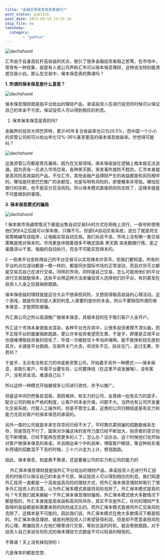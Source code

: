 ```yaml
---
title: "金融交易保本保息靠谱吗?"
post_status: publish
post_date: 2023-09-14 13:15:19
skip_file: no
taxonomy:
  category:
        - "ganhuo"
---
```


![dachshund](https://cdn.fendou.la/funstoutiao/2020/12/131841112.png)

汇市由于自身高杠杆高收益的优点，吸引了很多金融投资者趋之若鹜，在市场中，常常有一种现象，就是有人或公司声称汇市可以保本保息理财，这种说法特别能诱惑交易小白。那么在交易中，保本保息真的靠谱吗？

**1. 所谓的保本保息是什么意思？**

![dachshund](https://img.dgrhw.net/upload/images/huihu/2020/07/20/131858471.gif)

保本保息理财就是指平台给出的理财产品，承诺投资人在进行投资的时候可以保证自己的本金不亏损，保证投资人可以得到相应的利息。

2. 保本保本保息是真的吗?

金融界的投资大师巴菲特，累计45年复合收益率也只为20.5%，而中国一个小小的资管公司却可以给出年化12%-36%甚至更高的保本保息收益率。你觉得可能吗？

![dachshund](https://img.dgrhw.net/upload/images/huihu/2020/07/20/131923800.gif)

这类资管公司都是旁氏骗局，因为在交易领域，保本保收益在逻辑上根本就无法说通。因为资金一旦进入市场交易，各种黑天鹅，突发事件就防不胜防，汇市本身就是高风险高收益的产品，不仅汇市，其他金融产品理财产生的收益都是和风险相伴的，哪怕是阿里巴巴推广的余额宝，也是写明有风险的，即使概率非常低。哪怕在银行的存款，也不是百分百没风险。所以保本模式直接把风险去除了，这根本就是不可能做到的事情。

**3. 保本保息模式的骗局**

![dachshund](https://img.dgrhw.net/upload/images/huihu/2020/07/20/131940270.gif)

1 保本做市场通常情况下都是出售自动交易EA的方式在网络上流行，一般号称使用他们的EA之后就可以保本做，只赚不亏。但是EA自动交易系统，说白了就是将交易策略编写成程序，让电脑实现自动交易。我们尚且不说，市场上没有哪一套交易策略是绝对保本的。市场更是伴随着很多不确定因素 黑天鹅 突发数据行情，差之毫厘谬以千里。电脑的自动执行，完全不可能实现保本的。

2 一些黑平台宣称用自己的平台交易可以实现保本炒货币，但我们要知道，所有的平台的点位波动都是一模一样的，都是同步国际市场的正常波动，而且炒货币又都是交易员自己在进行交易。同样的市场，同样是自己交易，怎么可能用他们的平台进行交易就能保本，这些平台用这种方法来骗投资人选择他们的平台，有的甚至在投资人入金之后就捐款跑路。

保本保收益的理财就是迎合大众不想承担风险，又想获得极高收益的心理活动。这个游戏，就是你贪的是人家的利息,人家要的是你的本金。所以不要相信所谓的保本保息，才能预防被骗。

外汇类公司之所以高调推广做保本保息，其根本目的在于吸引客户入金开户。

外汇这个市场本身就鱼龙混杂，各种平台充斥其中，让很多投资者摸不清头脑，而不正规平台的屡屡捐款跑路，更让许多投资者望而生畏，于是乎，即便是正规平台也很难博取投资者的信任了，毕竟一次被蛇咬十年怕井绳啊。能不能挣到钱先放到其次，关键是平台跑路，交易所关门大吉，IB消失不见，投诉无门，追讨无果，奈若何？

于是乎，无论有没有实力的IB或者资管公司，开始着手另外一种模式——保本保息，来吸引客户，毕竟平台要生存，公司要挣钱（在这里不说发展哦），没有客户，没有资金流，难道自己玩？

所以这样一种模式开始被很多公司进行效仿，并予以推广。

但是这中间仍然鱼目混珠，真假难辨，有实力的公司，会笼络一批有实力的盘手，配合公司的相关严格的制度，让客户的本金升值，问题不大。当然也有公司开发量化交易系统，代替人工操作的，但是不管怎么着，这类的公司归根结底是有实力和能力兑现对客户的保本保息的承诺的。

另外一类的公司就是本来生存空间已经不大了，平时靠坑蒙拐骗的招数能维系生存，但是现在不行了，国家对诈骗这块的宣传力度已经不断加大，投资者的意识也在不断增强，已经不能再忽悠更多的人了，怎么办？没办法，这个时候他们也开始对客户做保本保息的承诺，并且晒出来个中利润单，博取客户眼球，等这种拆东墙补西墙的招数混不下去的时候，三十六计走为上计，卷钱跑路。

因此，保本保息，到底靠不靠谱，还是要看公司的实力和公司的能力的

    外汇保本保息理财就是指外汇平台给出的理财产品，承诺投资人在进行外汇投资的时候可以保证自己的本金不亏损，保证投资人可以得到相应的利息。我们知道外汇投资一直都是一个高收益高风险的理财方式，但外汇保本保息理财却吸引了很多外汇投资人的注意，认为外汇保本模式直接将风险去除了。外汇保本模式是真的吗？今天我们就来揭秘一下外汇保本保息理财骗局。外汇保本模式绝大多数情况下都是假的，外汇本身就是高收益和高风险共存，其实不仅是外汇，任何的理财产生取得的收益都是和需要承担的风险成正比的。而外汇保本模式直接将外汇交易风险去除了，这根本是不可能的。因此我们说，外汇保本模式在绝大多数情况下都是假的。外汇保本保息理财，就是利用投资人只希望获得利润，但是却不愿意承担风险的心理，欺骗投资人在他们哪里进行交易，等到合适的时机，就会卷款跑路。对于投资人自己来说任何形式的保本理财方式都是不可以轻易的相信的。

不靠谱！天上没有掉馅饼的！

凡是保本的都是忽悠．

